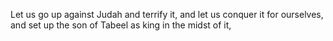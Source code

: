 Let us go up against Judah and terrify it, and let us conquer it for ourselves, and set up the son of Tabeel as king in the midst of it,

